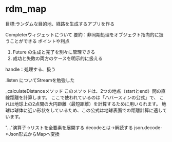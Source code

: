 # rdm_map

目標:ランダムな目的地、経路を生成するアプリを作る

Completerウィジェットについて
要約：非同期処理をオブジェクト指向的に扱うことができる
ポイントや利点

1. Future の生成と完了を別々に管理できる
2. 成功と失敗の両方のケースを明示的に扱える

handle：処理する、扱う

.listen についてStreamを勉強した

_calculateDistanceメソッド
このメソッドは、2つの地点（startとend）間の直線距離を計算します。
ここで使われているのは「ハバースィンの公式」で、
これは地球上の2点間の大円距離（最短距離）を計算するために用いられます。
地球は球体に近い形状をしているため、この公式は地球表面での距離計算に適しています。

"..."演算子->リストを全要素を展開する
decodeとは->解読する
json.decode->Json形式からMapへ変換